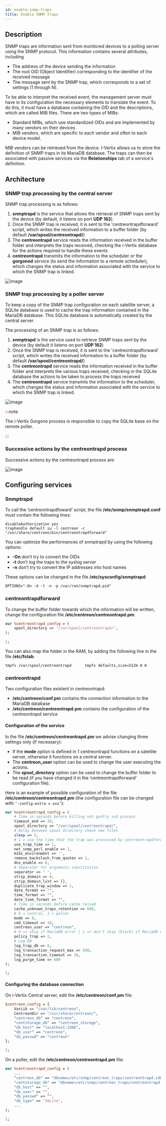 ```yaml
---
id: enable-snmp-traps
title: Enable SNMP Traps
---
```


## Description

SNMP traps are information sent from monitored devices to a polling server using the SNMP protocol.
This information contains several attributes, including

* The address of the device sending the information
* The root OID (Object Identifier) corresponding to the identifier of the received message
* The message sent by the SNMP trap, which corresponds to a set of settings (1 through N).

To be able to interpret the received event, the management server must have in its configuration the necessary elements to translate the event.
To do this, it must have a database containing the OID and the descriptions, which are called MIB files. There are two types of MIBs:

* Standard MIBs, which use standardized OIDs and are implemented by many vendors on their devices
* MIB vendors, which are specific to each vendor and often to each device model.

MIB vendors can be retrieved from the device.
I-Vertix allows us to store the definition of SNMP traps in its MariaDB database.
The traps can then be associated with passive services via the **Relationships** tab of a service's definition.

## Architecture

### SNMP trap processing by the central server

SNMP trap processing is as follows:

1. **snmptrapd** is the service that allows the retrieval of SNMP traps sent by the device (by default, it listens on port **UDP 162**).
2. Once the SNMP trap is received, it is sent to the 'centreontrapdforward' script, which writes the received information to a buffer folder (by default **/var/spool/centreontrapd/**)
3. The **centreontrapd** service reads the information received in the buffer folder and interprets the traps received, checking the i-Vertix database for the actions required to handle these events
4. **centreontrapd** transmits the information to the scheduler or the **gorgoned** service (to send the information to a remote scheduler), which changes the status and information associated with the service to which the SNMP trap is linked.

![image](../../assets/monitoring-resources/passive-monitoring/06_trap_centreon.png)

### SNMP trap processing by a poller server

To keep a copy of the SNMP trap configuration on each satellite server, a SQLite database is used to cache the trap information contained in the MariaDB database. This SQLite database is automatically created by the central server.

The processing of an SNMP trap is as follows:

1. **snmptrapd** is the service used to retrieve SNMP traps sent by the device (by default it listens on port **UDP 162**)
2. Once the SNMP trap is received, it is sent to the 'centreontrapdforward' script, which writes the received information to a buffer folder (by default **/var/spool/centreontrapd/**)
3. The **centreontrapd** service reads the information received in the buffer folder and interprets the various traps received, checking in the SQLite database the actions to be taken to process the traps received
4. The **centreontrapd** service transmits the information to the scheduler, which changes the status and information associated with the service to which the SNMP trap is linked.

![image](../../assets/monitoring-resources/passive-monitoring/06_trap_poller.png)


:::note

The i-Vertix Gorgone process is responsible to copy the SQLite base on the remote poller.

:::

### Successive actions by the centreontrapd process

Successive actions by the centreontrapd process are:

![image](../../assets/monitoring-resources/passive-monitoring/SNMP_Traps_management_general_view.png)

## Configuring services

### Snmptrapd

To call the ‘centreontrapdfoward’ script, the file **/etc/snmp/snmptrapd.conf** must contain the following lines:

``` shell
disableAuthorization yes
traphandle default su -l centreon -c "/usr/share/centreon/bin/centreontrapdforward"
```

You can optimize the performances of snmptrapd by using the following options:

* **-On** don’t try to convert the OIDs
* **-t** don’t log the traps to the syslog server
* **-n** don’t try to convert the IP addresses into host names

These options can be changed in the file **/etc/sysconfig/snmptrapd**:

``` shell
OPTIONS="-On -d -t -n -p /var/run/snmptrapd.pid"
```

### centreontrapdforward

To change the buffer folder towards which the information will be written, change the configuration file
**/etc/centreon/centreontrapd.pm**:

```perl
our %centreontrapd_config = (
    spool_directory => '/var/spool/centreontrapd/',
);

1;
```

You can also map the folder in the RAM, by adding the following line in the file **/etc/fstab**:

``` shell
tmpfs /var/spool/centreontrapd      tmpfs defaults,size=512m 0 0
```

### centreontrapd

Two configuration files existent in centreontrapd:

* **/etc/centreon/conf.pm** contains the connection information to the MariaDB database
* **/etc/centreon/centreontrapd.pm** contains the configuration of the centreontrapd service

#### Configuration of the service

In the file **/etc/centreon/centreontrapd.pm** we advise changing three settings only (if necessary):

* If the **mode** option is defined in 1 centreontrapd functions on a satellite server, otherwise it functions on a
  central server.
* The **centreon_user** option can be used to change the user executing the actions.
* The **spool_directory** option can be used to change the buffer folder to be read (if you have changed it in the
  ‘centreontrapdforward’ configuration file).

Here is an example of possible configuration of the file **/etc/centreon/centreontrapd.pm** (the configuration file can
be changed with ```‘-config-extra = xxx’```):

```perl
our %centreontrapd_config = (
    # Time in seconds before killing not gently sub process
    timeout_end => 30,
    spool_directory => "/var/spool/centreontrapd/",
    # Delay between spool directory check new files
    sleep => 2,
    # 1 = use the time that the trap was processed by centreontrapdforward
    use_trap_time => 1,
    net_snmp_perl_enable => 1,
    mibs_environment => '',
    remove_backslash_from_quotes => 1,
    dns_enable => 0,
    # Separator for arguments substitution
    separator => ' ',
    strip_domain => 0,
    strip_domain_list => [],
    duplicate_trap_window => 1,
    date_format => "",
    time_format => "",
    date_time_format => "",
    # Time in seconds before cache reload
    cache_unknown_traps_retention => 600,
    # 0 = central, 1 = poller
    mode => 0,
    cmd_timeout => 10,
    centreon_user => "centreon",
    # 0 => skip if MariaDB error | 1 => don't skip (block) if MariaDB error (and keep order)
    policy_trap => 1,
    # Log DB
    log_trap_db => 0,
    log_transaction_request_max => 500,
    log_transaction_timeout => 10,
    log_purge_time => 600
);

1;
```

#### Configuring the database connection

On i-Vertix Central server, edit the **/etc/centreon/conf.pm** file:

```perl
$centreon_config = {
    VarLib => "/var/lib/centreon",
    CentreonDir => "/usr/share/centreon/",
    "centreon_db" => "centreon",
    "centstorage_db" => "centreon_storage",
    "db_host" => "localhost:3306",
    "db_user" => "centreon",
    "db_passwd" => "centreon"
};

1;
```

On a poller, edit the **/etc/centreon/centreontrapd.pm** file:

```perl
our %centreontrapd_config = (
    ...
    "centreon_db" => "dbname=/etc/snmp/centreon_traps/centreontrapd.sdb",
    "centstorage_db" => "dbname=/etc/snmp/centreon_traps/centreontrapd.sdb",
    "db_host" => "",
    "db_user" => "",
    "db_passwd" => "",
    "db_type" => 'SQLite',
    ...
);

1;
```